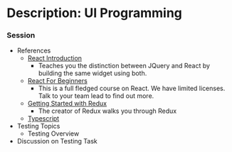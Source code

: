 # Description: UI Programming

### Session
* References
    - [React Introduction](https://medium.freecodecamp.org/react-introduction-for-people-who-know-just-enough-jquery-to-get-by-2019-version-28a4b4316d1a)
        - Teaches you the distinction between JQuery and React by building the same widget using both.
    - [React For Beginners](https://reactforbeginners.com/)
        - This is a full fledged course on React. We have limited licenses. Talk to your team lead to find out more.
    - [Getting Started with Redux](https://egghead.io/courses/getting-started-with-redux)
        - The creator of Redux walks you through Redux
    - [Typescript](https://medium.freecodecamp.org/want-to-learn-typescript-heres-our-free-22-part-course-21cd9bbb5ef5)
* Testing Topics
    - Testing Overview
* Discussion on Testing Task

